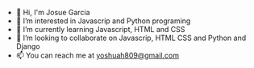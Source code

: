 - 👋 Hi, I'm Josue Garcia
- 👀 I’m interested in Javascrip and Python programing
- 🌱 I’m currently learning Javascript, HTML and CSS
- 💞️ I’m looking to collaborate on Javascrip, HTML CSS and Python and Django
- 📫 You can reach me at yoshuah809@gmail.com

<!---
yoshuah809/yoshuah809 is a ✨ special ✨ repository because its `README.md` (this file) appears on your GitHub profile.
You can click the Preview link to take a look at your changes.
--->
